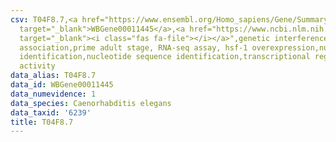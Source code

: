```yaml
---
csv: T04F8.7,<a href="https://www.ensembl.org/Homo_sapiens/Gene/Summary?db=core;g=WBGene00011445"
  target="_blank">WBGene00011445</a>,<a href="https://www.ncbi.nlm.nih.gov/pubmed/30894454"
  target="_blank"><i class="fas fa-file"></i></a>",genetic interference,functional
  association,prime adult stage, RNA-seq assay, hsf-1 overexpression,nucleotide sequence
  identification,nucleotide sequence identification,transcriptional regulation,up-regulates
  activity
data_alias: T04F8.7
data_id: WBGene00011445
data_numevidence: 1
data_species: Caenorhabditis elegans
data_taxid: '6239'
title: T04F8.7
---
```

